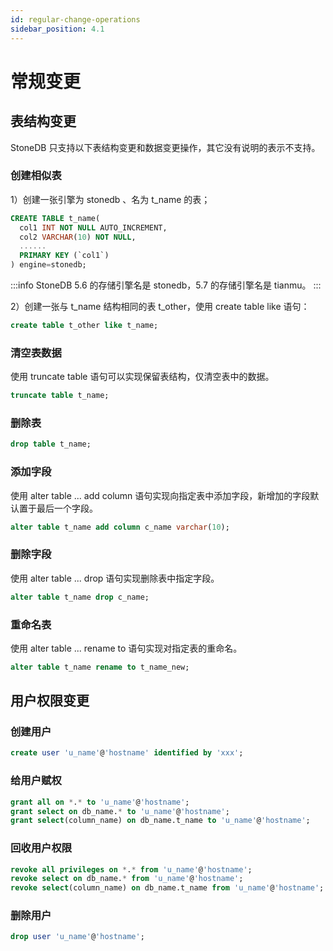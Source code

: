 ```yaml
---
id: regular-change-operations
sidebar_position: 4.1
---
```


# 常规变更

## 表结构变更
StoneDB 只支持以下表结构变更和数据变更操作，其它没有说明的表示不支持。
### 创建相似表
1）创建一张引擎为 stonedb 、名为 t_name 的表；

```sql
CREATE TABLE t_name(
  col1 INT NOT NULL AUTO_INCREMENT,
  col2 VARCHAR(10) NOT NULL,
  ......
  PRIMARY KEY (`col1`)
) engine=stonedb;
```
:::info
StoneDB 5.6 的存储引擎名是 stonedb，5.7 的存储引擎名是 tianmu。
:::

2）创建一张与 t_name 结构相同的表 t_other，使用 create table like 语句：
```sql
create table t_other like t_name;
```
### 清空表数据
使用 truncate table 语句可以实现保留表结构，仅清空表中的数据。
```sql
truncate table t_name;
```
### 删除表
```sql
drop table t_name;
```
### 添加字段
使用 alter table  ... add column 语句实现向指定表中添加字段，新增加的字段默认置于最后一个字段。
```sql
alter table t_name add column c_name varchar(10);
```
### 删除字段
使用 alter table  ... drop 语句实现删除表中指定字段。
```sql
alter table t_name drop c_name;
```
### 重命名表
使用 alter table ... rename to 语句实现对指定表的重命名。
```sql
alter table t_name rename to t_name_new;
```
## 用户权限变更
### 创建用户
```sql
create user 'u_name'@'hostname' identified by 'xxx';
```
### 给用户赋权
```sql
grant all on *.* to 'u_name'@'hostname';
grant select on db_name.* to 'u_name'@'hostname';
grant select(column_name) on db_name.t_name to 'u_name'@'hostname';
```
### 回收用户权限
```sql
revoke all privileges on *.* from 'u_name'@'hostname';
revoke select on db_name.* from 'u_name'@'hostname';
revoke select(column_name) on db_name.t_name from 'u_name'@'hostname';
```
### 删除用户
```sql
drop user 'u_name'@'hostname';
```

